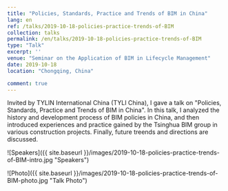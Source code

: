```yaml
---
title: "Policies, Standards, Practice and Trends of BIM in China"
lang: en
ref: /talks/2019-10-18-policies-practice-trends-of-BIM
collection: talks
permalink: /en/talks/2019-10-18-policies-practice-trends-of-BIM
type: "Talk"
excerpt: ''
venue: "Seminar on the Application of BIM in Lifecycle Management"
date: 2019-10-18
location: "Chongqing, China"

comment: true
---
```


Invited by TYLIN International China (TYLI China), I gave a talk on "Policies, Standards, Practice and Trends of BIM in China". In this talk, I analyzed the history and development process of BIM policies in China, and then introduced experiences and practice gained by the Tsinghua BIM group in various construction projects. Finally, future treends and directions are discussed.

![Speakers]({{ site.baseurl }}/images/2019-10-18-policies-practice-trends-of-BIM-intro.jpg "Speakers")

![Photo]({{ site.baseurl }}/images/2019-10-18-policies-practice-trends-of-BIM-photo.jpg "Talk Photo")
